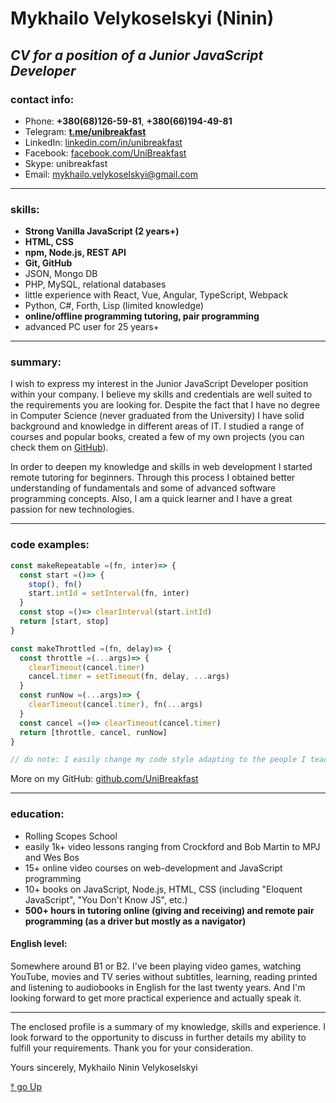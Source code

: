# Mykhailo Velykoselskyi (Ninin)
## *CV for a position of a Junior JavaScript Developer*
### contact info:
* Phone: __+380(68)126-59-81__, __+380(66)194-49-81__
* Telegram: __[t.me/unibreakfast](https://t.me/unibreakfast)__
* LinkedIn: [linkedin.com/in/unibreakfast](https://www.linkedin.com/in/unibreakfast)
* Facebook: [facebook.com/UniBreakfast](https://facebook.com/UniBreakfast)
* Skype: unibreakfast
* Email: mykhailo.velykoselskyi@gmail.com

---

### skills:
* __Strong Vanilla JavaScript (2 years+)__
* __HTML, CSS__
* __npm, Node.js, REST API__
* __Git, GitHub__
* JSON, Mongo DB
* PHP, MySQL, relational databases
* little experience with React, Vue, Angular, TypeScript, Webpack
* Python, C#, Forth, Lisp (limited knowledge)
* __online/offline programming tutoring, pair programming__
* advanced PC user for 25 years+

---

### summary:

I wish to express my interest in the Junior JavaScript Developer position within your company. I believe my skills and credentials are well suited to the requirements you are looking for. Despite the fact that I have no degree in Computer Science (never graduated from the University) I have solid background and knowledge in different areas of IT. I studied a range of courses and popular books, created a few of my own projects (you can check them on [GitHub](https://github.com/UniBreakfast)). 

In order to deepen my knowledge and skills in web development I started remote tutoring for beginners. Through this process I obtained better understanding of fundamentals and some of advanced software programming concepts. Also, I am a quick learner and I have a great passion for new technologies.

---

### code examples:
```js
const makeRepeatable =(fn, inter)=> {
  const start =()=> {
    stop(), fn()
    start.intId = setInterval(fn, inter)
  }
  const stop =()=> clearInterval(start.intId)
  return [start, stop]
}

const makeThrottled =(fn, delay)=> {
  const throttle =(...args)=> {
    clearTimeout(cancel.timer)
    cancel.timer = setTimeout(fn, delay, ...args)
  }
  const runNow =(...args)=> {
    clearTimeout(cancel.timer), fn(...args)
  }
  const cancel =()=> clearTimeout(cancel.timer)
  return [throttle, cancel, runNow]
}

// do note: I easily change my code style adapting to the people I teach or work with.
```
More on my GitHub: [github.com/UniBreakfast](https://github.com/UniBreakfast)

---

### education:
* Rolling Scopes School
* easily 1k+ video lessons ranging from Crockford and Bob Martin to MPJ and Wes Bos
* 15+ online video courses on web-development and JavaScript programming
* 10+ books on JavaScript, Node.js, HTML, CSS (including "Eloquent JavaScript", "You Don't Know JS", etc.)
* __500+ hours in tutoring online (giving and receiving) and remote pair programming (as a driver but mostly as a navigator)__

#### English level:
Somewhere around B1 or B2. I've been playing video games, watching YouTube, movies and TV series without subtitles, learning, reading printed and listening to audiobooks in English for the last twenty years. And I'm looking forward to get more practical experience and actually speak it.

---

The enclosed profile is a summary of my knowledge, skills and experience. I look forward to the opportunity to discuss in further details my ability to fulfill your requirements. Thank you for your consideration.

Yours sincerely,
Mykhailo Ninin Velykoselskyi

[⤒ go Up](https://unibreakfast.github.io/rsschool-cv/cv#mykhailo-velykoselskyi-ninin)
